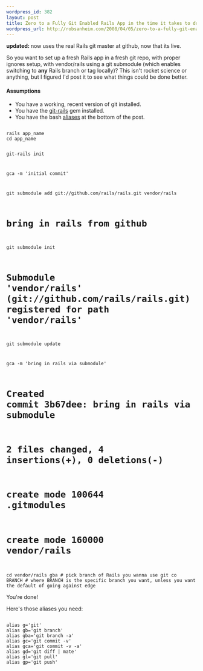 ```yaml
--- 
wordpress_id: 382
layout: post
title: Zero to a Fully Git Enabled Rails App in the time it takes to drink an espresso
wordpress_url: http://robsanheim.com/2008/04/05/zero-to-a-fully-git-enabled-rails-app-in-the-time-it-takes-to-drink/
---
```

<strong>updated: </strong> now uses the real Rails git master at github, now that its live.

So you want to set up a fresh Rails app in a fresh git repo, with proper ignores setup, with vendor/rails using a git submodule (which enables switching to <strong>any</strong> Rails branch or tag locally)?   This isn't rocket science or anything, but I figured I'd post it to see what things could be done better.

<h4>Assumptions</h4>
<ul>
	<li>You have a working, recent version of git installed.</li>
	<li>You have the <a href="http://blog.nanorails.com/git-rails">git-rails</a> gem installed.</li>
	<li>You have the bash <a href="#aliases">aliases</a> at the bottom of the post.</li>
</ul>

<code>
rails app_name
cd app_name

git-rails init

gca -m 'initial commit'

git submodule add git://github.com/rails/rails.git vendor/rails
# bring in rails from github
git submodule init
# Submodule 'vendor/rails' (git://github.com/rails/rails.git) registered for path 'vendor/rails'

git submodule update

gca -m 'bring in rails via submodule'
# Created commit 3b67dee: bring in rails via submodule
#  2 files changed, 4 insertions(+), 0 deletions(-)
#  create mode 100644 .gitmodules
#  create mode 160000 vendor/rails

cd vendor/rails
gba # pick branch of Rails you wanna use
git co BRANCH # where BRANCH is the specific branch you want, unless you want the default of going against edge
</code>

You're done!

<span id="aliases">Here's those aliases you need:</span>

<code>
alias g='git'
alias gb='git branch'
alias gba='git branch -a'
alias gc='git commit -v'
alias gca='git commit -v -a'
alias gd='git diff | mate'
alias gl='git pull'
alias gp='git push'
</code>
